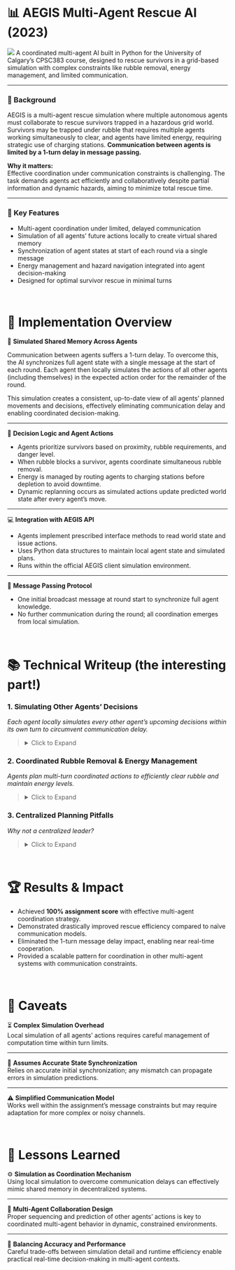 # 📊 AEGIS Multi-Agent Rescue AI (2023)
![](writeup-assets/AEGIS_Simulation.gif)
A coordinated multi-agent AI built in Python for the University of Calgary’s CPSC383 course, designed to rescue survivors in a grid-based simulation with complex constraints like rubble removal, energy management, and limited communication.

---

### 🔧 Background
AEGIS is a multi-agent rescue simulation where multiple autonomous agents must collaborate to rescue survivors trapped in a hazardous grid world. Survivors may be trapped under rubble that requires multiple agents working simultaneously to clear, and agents have limited energy, requiring strategic use of charging stations. **Communication between agents is limited by a 1-turn delay in message passing.**

**Why it matters:**  
Effective coordination under communication constraints is challenging. The task demands agents act efficiently and collaboratively despite partial information and dynamic hazards, aiming to minimize total rescue time. 

---

### 🎯 Key Features  
- Multi-agent coordination under limited, delayed communication  
- Simulation of all agents’ future actions locally to create virtual shared memory  
- Synchronization of agent states at start of each round via a single message  
- Energy management and hazard navigation integrated into agent decision-making  
- Designed for optimal survivor rescue in minimal turns

&nbsp;
# 🧠 Implementation Overview
🤖 **Simulated Shared Memory Across Agents**

Communication between agents suffers a 1-turn delay. To overcome this, the AI synchronizes full agent state with a single message at the start of each round. Each agent then locally simulates the actions of all other agents (including themselves) in the expected action order for the remainder of the round.

This simulation creates a consistent, up-to-date view of all agents’ planned movements and decisions, effectively eliminating communication delay and enabling coordinated decision-making.

---

🎯 **Decision Logic and Agent Actions**
- Agents prioritize survivors based on proximity, rubble requirements, and danger level.  
- When rubble blocks a survivor, agents coordinate simultaneous rubble removal.  
- Energy is managed by routing agents to charging stations before depletion to avoid downtime.  
- Dynamic replanning occurs as simulated actions update predicted world state after every agent’s move.

---

💻 **Integration with AEGIS API**
- Agents implement prescribed interface methods to read world state and issue actions.  
- Uses Python data structures to maintain local agent state and simulated plans.  
- Runs within the official AEGIS client simulation environment.

---

📌 **Message Passing Protocol**
- One initial broadcast message at round start to synchronize full agent knowledge.  
- No further communication during the round; all coordination emerges from local simulation.

&nbsp;
# 📚 Technical Writeup (the interesting part!)

### 1. Simulating Other Agents’ Decisions

*Each agent locally simulates every other agent’s upcoming decisions within its own turn to circumvent communication delay.*  
> <details>
> <summary>Click to Expand</summary>
>
> At the start of each round, agents send a single synchronization message containing all known states.
>
> Each agent, on its turn, executes the following loop:
>
> - For each agent ID (including self), simulate the agent’s next action based on the synchronized shared state and updated predictions from prior simulations in the turn.
> - Update internal world model with the predicted outcome of that agent’s action.
> - Use these updated predictions to inform its own next action choice.
>
> This results in every agent having a virtually consistent and up-to-date understanding of all other agents’ planned moves, despite communication lag.
>
> This simulation-driven coordination enables precise timing for multi-agent rubble removal and energy sharing.
>
> ![](writeup-assets/AgentSimulationDiagram.png)
> </details>

### 2. Coordinated Rubble Removal & Energy Management

*Agents plan multi-turn coordinated actions to efficiently clear rubble and maintain energy levels.*  
> <details>
> <summary>Click to Expand</summary>
>
> - Agents identify rubble locations blocking survivors.
> - Simulation ensures the required number of agents arrive simultaneously to clear rubble, avoiding wasted turns.
> - Agents monitor energy reserves, preemptively routing to charging stations.
> - Simulation updates allow agents to replan if predicted energy usage or movement conflicts arise.
>
> This results in swift, uninterrupted rescue operations with minimal idle time.
> </details>

### 3. Centralized Planning Pitfalls
*Why not a centralized leader?*
> <details>
> <summary>Click to Expand</summary>
> One possible approach would have been to assign one agent to plan all agents’ actions, then distribute them via messages.
> However, due to the 1-turn delay in message passing, this would result in every agent acting on outdated information.
> 
> Furthermore, in the event that information sharing between agents is required (information regarding previously-buried rubble), the delay would be even greater - one turn to reach the leader, and another for the leader's updated orders to reach all other agents.
> For example, even if the leader perfectly planned actions for all agents in turn `t`, they would only receive their instructions in turn `t+1` — at which point the world state has already changed.
> 
> The simulation-based decentralized strategy avoids this problem entirely by giving every agent an identical, up-to-date plan from the start of each round.
> </details>
&nbsp;
# 🏆 Results & Impact

- Achieved **100% assignment score** with effective multi-agent coordination strategy.  
- Demonstrated drastically improved rescue efficiency compared to naïve communication models.  
- Eliminated the 1-turn message delay impact, enabling near real-time cooperation.  
- Provided a scalable pattern for coordination in other multi-agent systems with communication constraints.

&nbsp;
# 🧹 Caveats
⏳ **Complex Simulation Overhead**  
Local simulation of all agents’ actions requires careful management of computation time within turn limits.

---

🔄 **Assumes Accurate State Synchronization**  
Relies on accurate initial synchronization; any mismatch can propagate errors in simulation predictions.

---

⚠️ **Simplified Communication Model**  
Works well within the assignment’s message constraints but may require adaptation for more complex or noisy channels.

&nbsp;
# 🧠 Lessons Learned
⚙️ **Simulation as Coordination Mechanism**  
Using local simulation to overcome communication delays can effectively mimic shared memory in decentralized systems.

---

🤝 **Multi-Agent Collaboration Design**  
Proper sequencing and prediction of other agents’ actions is key to coordinated multi-agent behavior in dynamic, constrained environments.

---

🧩 **Balancing Accuracy and Performance**  
Careful trade-offs between simulation detail and runtime efficiency enable practical real-time decision-making in multi-agent contexts.
